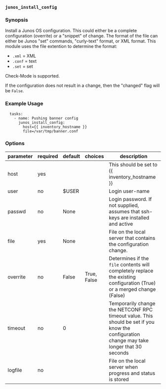 ### `junos_install_config`

### Synopsis

Install a Junos OS configuration.  This could either be a complete configuration (overrite) or a "snippet" of change.  The format of the file can either be Junos "set" commands, "curly-text" format, or XML format.  This module uses the file extention to determine the format:

* `.xml` = XML
* `.conf` = text
* `.set` = set

Check-Mode is supported.

If the configuration does not result in a change, then the "changed" flag will be `False`.


### Example Usage

````
  tasks:
    - name: Pushing banner config
      junos_install_config:
        host={{ inventory_hostname }}
        file=/var/tmp/banner.conf
````

### Options

| parameter 	| required 	| default 	| choices     	| description                                                                                                                                	|
|-----------	|----------	|---------	|-------------	|--------------------------------------------------------------------------------------------------------------------------------------------	|
| host      	| yes      	|         	|             	| This should be set to {{ inventory_hostname }}                                                                                             	|
| user      	| no       	| $USER   	|             	| Login user-name                                                                                                                            	|
| passwd    	| no       	| None    	|             	| Login password.  If not supplied, assumes that ssh-keys are installed and active                                                           	|
| file      	| yes      	| None    	|             	| File on the local server that contains the configuration change.                                                                           	|
| overrite  	| no       	| False   	| True, False 	| Determines if the `file` contents will completely replace the existing configuration (True) or a merged change (False)                     	|
| timeout   	| no       	| 0       	|             	| Temporarily change the NETCONF RPC timeout value.  This should be set if you know the configuration change may take longer that 30 seconds 	|
| logfile   	| no       	|         	|             	| File on the local server when progress and status is stored                                                                                	|
